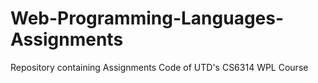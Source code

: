 # Web-Programming-Languages-Assignments
Repository containing Assignments Code of UTD's CS6314 WPL Course

